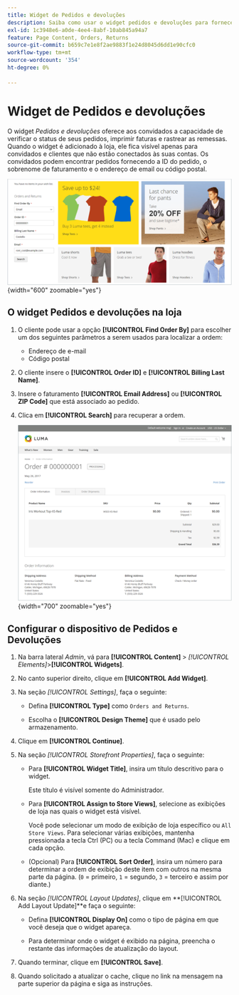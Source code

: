 ```yaml
---
title: Widget de Pedidos e devoluções
description: Saiba como usar o widget pedidos e devoluções para fornecer aos clientes a capacidade de verificar o status de seus pedidos, imprimir faturas e rastrear as remessas.
exl-id: 1c3948e6-a0de-4ee4-8abf-10ab845a94a7
feature: Page Content, Orders, Returns
source-git-commit: b659c7e1e8f2ae9883f1e24d8045d6dd1e90cfc0
workflow-type: tm+mt
source-wordcount: '354'
ht-degree: 0%

---
```


# Widget de Pedidos e devoluções

O widget _Pedidos e devoluções_ oferece aos convidados a capacidade de verificar o status de seus pedidos, imprimir faturas e rastrear as remessas. Quando o widget é adicionado à loja, ele fica visível apenas para convidados e clientes que não estão conectados às suas contas. Os convidados podem encontrar pedidos fornecendo a ID do pedido, o sobrenome de faturamento e o endereço de email ou código postal.

![Widget de Pedidos e Devoluções na barra lateral na vitrine](./assets/storefront-widget-orders-returns-sidebar.png){width="600" zoomable="yes"}

## O widget Pedidos e devoluções na loja

1. O cliente pode usar a opção **[!UICONTROL Find Order By]** para escolher um dos seguintes parâmetros a serem usados para localizar a ordem:

   - Endereço de e-mail
   - Código postal

1. O cliente insere o **[!UICONTROL Order ID]** e **[!UICONTROL Billing Last Name]**.

1. Insere o faturamento **[!UICONTROL Email Address]** ou **[!UICONTROL ZIP Code]** que está associado ao pedido.

1. Clica em **[!UICONTROL Search]** para recuperar a ordem.

   ![Informações do pedido exibidas na loja](./assets/storefront-widget-orders-returns-view.png){width="700" zoomable="yes"}

## Configurar o dispositivo de Pedidos e Devoluções

1. Na barra lateral _Admin_, vá para **[!UICONTROL Content]** > _[!UICONTROL Elements]_>**[!UICONTROL Widgets]**.

1. No canto superior direito, clique em **[!UICONTROL Add Widget]**.

1. Na seção _[!UICONTROL Settings]_, faça o seguinte:

   - Defina **[!UICONTROL Type]** como `Orders and Returns`.

   - Escolha o **[!UICONTROL Design Theme]** que é usado pelo armazenamento.

1. Clique em **[!UICONTROL Continue]**.

1. Na seção _[!UICONTROL Storefront Properties]_, faça o seguinte:

   - Para **[!UICONTROL Widget Title]**, insira um título descritivo para o widget.

     Este título é visível somente do Administrador.

   - Para **[!UICONTROL Assign to Store Views]**, selecione as exibições de loja nas quais o widget está visível.

     Você pode selecionar um modo de exibição de loja específico ou `All Store Views`. Para selecionar várias exibições, mantenha pressionada a tecla Ctrl (PC) ou a tecla Command (Mac) e clique em cada opção.

   - (Opcional) Para **[!UICONTROL Sort Order]**, insira um número para determinar a ordem de exibição deste item com outros na mesma parte da página. (`0` = primeiro, `1` = segundo, `3` = terceiro e assim por diante.)

1. Na seção _[!UICONTROL Layout Updates]_, clique em **[!UICONTROL Add Layout Update]**e faça o seguinte:

   - Defina **[!UICONTROL Display On]** como o tipo de página em que você deseja que o widget apareça.

   - Para determinar onde o widget é exibido na página, preencha o restante das informações de atualização do layout.

1. Quando terminar, clique em **[!UICONTROL Save]**.

1. Quando solicitado a atualizar o cache, clique no link na mensagem na parte superior da página e siga as instruções.
